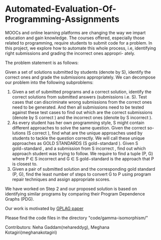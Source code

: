 # Automated-Evaluation-Of-Programming-Assignments

MOOCs and online learning platforms are changing the way we
impart education and gain knowledge. The courses offered, especially
those related to programming, require students to submit code for a
problem. In this project, we explore how to automate this whole process, i.e,
identifying right submissions and grading the incorrect ones appropri-
ately.

The problem statement is as follows:

Given a set of solutions submitted by students (denote by S), identify the correct ones and grade the
submissions appropriately. We can decompose our problem into the following
subproblems:

1. Given a set of submitted programs and a correct solution, identify the
correct solutions from submitted answers (submissions i.e. S). Test
cases that can discriminate wrong submissions from the correct ones
need to be generated. And then all submissions need to be tested
against these test cases to find out which are the correct submissions
(denote by S correct ) and the incorrect ones (denote by S incorrect ).
2. As every student has her own programming style, S might contain
different approaches to solve the same question. Given the correct so-
lutions (S correct ), find what are the unique approaches used by students
to tackle the question correctly. We will call these unique approaches
as GOLD STANDARDS (S gold−standard ).
Given S gold−standard , and a submission from S incorrect , find out which
approach student was trying to follow. We require to find a tuple
(P, G) where P ∈ S incorrect and G ∈ S gold−standard is the approach that
P is closest to.
3. Given a pair of submitted solution and the corresponding gold standard
(P, G), find the least number of steps to convert G to P using program
repair techniques and assign appropriate scores.

We have worked on Step 2 and our proposed solution is based on identifying similar programs by comparing their Program Dependence Graphs (PDG).

Our work is motivated by [GPLAG paper](http://dx.doi.org/10.1145/1150402.1150522)



Please find the code files in the directory "code/gamma-isomorphism/"

Contributors:
Neha Gaddam(nehareddyg),
Meghana Kotagiri(meghanakotagiri)
